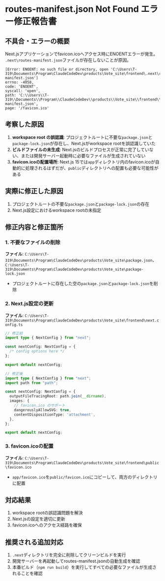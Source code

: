 # routes-manifest.json Not Found エラー修正報告書

## 不具合・エラーの概要
Next.jsアプリケーションでfavicon.icoへアクセス時にENOENTエラーが発生。
`.next\routes-manifest.json`ファイルが存在しないことが原因。

```
[Error: ENOENT: no such file or directory, open 'C:\Users\T-319\Documents\Program\ClaudeCodeDev\products\Vote_site\frontend\.next\routes-manifest.json']
errno: -4058,
code: 'ENOENT',
syscall: 'open',
path: 'C:\\Users\\T-319\\Documents\\Program\\ClaudeCodeDev\\products\\Vote_site\\frontend\\.next\\routes-manifest.json',
page: '/favicon.ico'
```

## 考察した原因
1. **workspace root の誤認識**: プロジェクトルートに不要な`package.json`と`package-lock.json`が存在し、Next.jsがworkspace rootを誤認識していた
2. **ビルドファイルの未生成**: Next.jsのビルドプロセスが正常に完了していない、または開発サーバー起動時に必要なファイルが生成されていない
3. **favicon.icoの配置場所**: Next.js 15では`app`ディレクトリ内のfavicon.icoが自動的に処理されるはずだが、`public`ディレクトリへの配置も必要な可能性がある

## 実際に修正した原因
1. プロジェクトルートの不要な`package.json`と`package-lock.json`の存在
2. Next.js設定におけるworkspace rootの未指定

## 修正内容と修正箇所

### 1. 不要なファイルの削除
**ファイル**: `C:\Users\T-319\Documents\Program\ClaudeCodeDev\products\Vote_site\package.json`、`C:\Users\T-319\Documents\Program\ClaudeCodeDev\products\Vote_site\package-lock.json`
- プロジェクトルートに存在した空の`package.json`と`package-lock.json`を削除

### 2. Next.js設定の更新
**ファイル**: `C:\Users\T-319\Documents\Program\ClaudeCodeDev\products\Vote_site\frontend\next.config.ts`

```typescript
// 修正前
import type { NextConfig } from "next";

const nextConfig: NextConfig = {
  /* config options here */
};

export default nextConfig;

// 修正後
import type { NextConfig } from "next";
import path from "path";

const nextConfig: NextConfig = {
  outputFileTracingRoot: path.join(__dirname),
  images: {
    // favicon.ico のサポート
    dangerouslyAllowSVG: true,
    contentDispositionType: 'attachment',
  },
};

export default nextConfig;
```

### 3. favicon.icoの配置
**ファイル**: `C:\Users\T-319\Documents\Program\ClaudeCodeDev\products\Vote_site\frontend\public\favicon.ico`
- `app/favicon.ico`を`public/favicon.ico`にコピーして、両方のディレクトリに配置

## 対応結果
1. workspace rootの誤認識問題を解決
2. Next.jsの設定を適切に更新
3. favicon.icoへのアクセス経路を確保

## 推奨される追加対応
1. `.next`ディレクトリを完全に削除してクリーンビルドを実行
2. 開発サーバーを再起動してroutes-manifest.jsonの自動生成を確認
3. 本番ビルド（`npm run build`）を実行してすべての必要なファイルが生成されることを確認